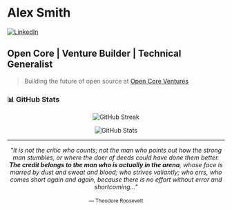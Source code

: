 # Alex Smith

[![LinkedIn](https://img.shields.io/badge/LinkedIn-Alex%20Smith-0A66C2?style=flat-square&logo=linkedin)](https://www.linkedin.com/in/alex-james-smith/)

## Open Core | Venture Builder | Technical Generalist

> Building the future of open source at [Open Core Ventures](https://opencoreventures.com)

### 📊 GitHub Stats
<div align="center">
  
  ![GitHub Streak](https://github-readme-streak-stats.herokuapp.com/?user=Ajsmith1435&theme=dark&hide_border=true)
  
  ![GitHub Stats](https://github-readme-stats.vercel.app/api/top-langs/?username=Ajsmith1435&layout=compact&theme=dark&hide_border=true)
  
</div>

---
<div align="center">
  
  *"It is not the critic who counts; not the man who points out how the strong man stumbles, or where the doer of deeds could have done them better. **The credit belongs to the man who is actually in the arena**, whose face is marred by dust and sweat and blood; who strives valiantly; who errs, who comes short again and again, because there is no effort without error and shortcoming..."*  
  <br>
  <sub>— Theodore Roosevelt</sub>
  
</div> 